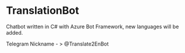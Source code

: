 # TranslationBot
Chatbot written in C# with Azure Bot Framework, new languages will be added.

Telegram Nickname - > @Translate2EnBot


